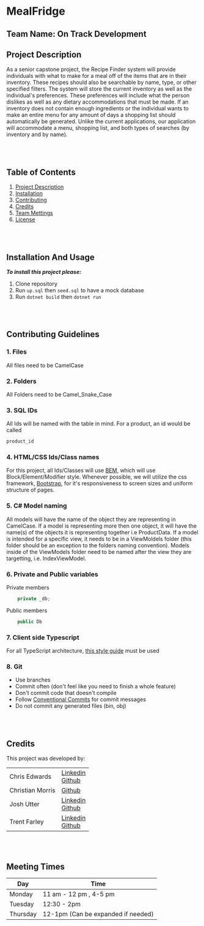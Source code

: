# MealFridge
## Team Name: On Track Development



## Project Description
<p>
    As a senior capstone project, the Recipe Finder system will provide individuals with what to make for a meal off of the items that are in their inventory. These recipes should also be searchable by name, type, or other specified filters. The system will store the current inventory as well as the individual's preferences. These preferences will include what the person dislikes as well as any dietary accommodations that must be made. If an inventory does not contain enough ingredients or the individual wants to make an entire menu for any amount of days a shopping list should automatically be generated. Unlike the current applications, our application will accommodate a menu, shopping list, and both types of searches (by inventory and by name). 
</p>
<br><br>

## Table of Contents
1. [Project Description](#MealFridge)
2. [Installation](#Installation-And-Usage)
3. [Contributing](#Contributing-Guidelines)
4. [Credits](#Credits)
5. [Team Mettings](#Meeting-Times)
5. [License](#License)

<br><br>

## Installation And Usage
<strong><i>To install this project please:</i></strong>
1. Clone repository 
2. Run ```up.sql``` then ```seed.sql``` to have a mock database
3. Run ```dotnet build``` then ```dotnet run``` 

<br><br>

## Contributing Guidelines
### 1. Files
All files need to be CamelCase  
### 2. Folders
All Folders need to be Camel_Snake_Case
### 3. SQL IDs
All Ids will be named with the table in mind. For a product, an id would be called
```SQL
product_id
```
### 4. HTML/CSS Ids/Class names
For this project, all Ids/Classes will use [BEM](https://www.integralist.co.uk/posts/bem/#4), which will use Block/Element/Modifier style. Whenever possible, we will utilize the css framework, [Bootstrap](https://getbootstrap.com/), for it's responsiveness to screen sizes and uniform structure of pages. 

### 5. C# Model naming
All models will have the name of the object they are representing in CamelCase. If a model is representing more then one object, it will have the name(s) of the objects it is representing together i.e ProductData. If a model is intended for a specific view, it needs to be in a ViewMoldels folder (this folder should be an exception to the folders naming convention). Models inside of the ViewModels folder need to be named after the view they are targetting, i.e. IndexViewModel. 

### 6. Private and Public variables
Private members 
```C#
    private _db;
```
Public members
```C#
    public Db
```

### 7. Client side Typescript
For all TypeScript architecture, [this style guide](https://basarat.gitbook.io/typescript/styleguide) must be used


### 8. Git
* Use branches
* Commit often (don't feel like you need to finish a whole feature)
* Don't commit code that doesn't compile 
* Follow [Conventional Commits](https://www.conventionalcommits.org/en/v1.0.0/) for commit messages
* Do not commit any generated files (bin, obj)

<br><br>

## Credits
This project was developed by:
<table>
<tbody>
    <tr>
        <td>
            Chris Edwards
        </td>
        <td>
           <a href="https://www.linkedin.com/in/christopher-edwards-17aba1183/">Linkedin</a><br><a href="https://github.com/chrisedwou">Github</a>
        </td>
    </tr>
    <tr>
        <td>
            Christian Morris
        </td>
        <td>
           <a href="https://github.com/cmorris19">Github</a>
        </td>
    </tr>
    <tr>
        <td>
            Josh Utter
        </td>
        <td>
           <a href="https://www.linkedin.com/in/joshua-utter-0897401b3">Linkedin</a><br><a href="https://github.com/Jutter18">Github</a>
        </td>
    </tr>
    <tr>
        <td>
            Trent Farley
        </td>
        <td>
           <a href="https://www.linkedin.com/in/trentfarley/">Linkedin</a><br><a href="https://github.com/Trent-Farley">Github</a>
        </td>
    </tr>
</tbody>
</table>
<br><br>

## Meeting Times
Day  | Time
------------- | -------------
Monday  | 11 am - 12 pm , 4-5 pm
Tuesday  | 12:30 - 2pm
Thursday | 12-1pm (Can be expanded if needed)



